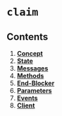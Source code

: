 <!--
order: 0
title: Claim Overview
parent:
  title: "claim"
-->

# `claim`

## Contents

1. **[Concept](01_concepts.md)**
2. **[State](02_state.md)**
3. **[Messages](03_messages.md)**
4. **[Methods](04_methods.md)**
5. **[End-Blocker](05_end_blockers.md)**
6. **[Parameters](06_params.md)**
7. **[Events](07_events.md)**
8. **[Client](08_client.md)**

